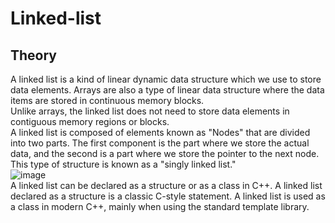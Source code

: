 # Linked-list
## Theory
A linked list is a kind of linear dynamic data structure which we use to store data elements. Arrays are also a type of linear data structure where the data items are stored in continuous memory blocks.<br>
Unlike arrays, the linked list does not need to store data elements in contiguous memory regions or blocks.<br>
A linked list is composed of elements known as "Nodes" that are divided into two parts. The first component is the part where we store the actual data, and the second is a part where we store the pointer to the next node. This type of structure is known as a "singly linked list."<br>
![image](https://github.com/Rutuja-117/Linked-list/assets/139907839/7b84dd0c-824b-4b51-8903-932a8ba61d81) <br>
A linked list can be declared as a structure or as a class in C++. A linked list declared as a structure is a classic C-style statement. A linked list is used as a class in modern C++, mainly when using the standard template library.
